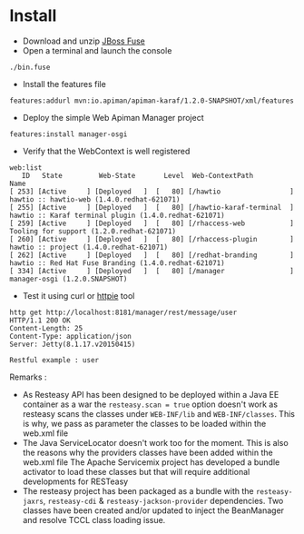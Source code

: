 # Install

- Download and unzip [JBoss Fuse](https://repository.jboss.org/nexus/content/groups/ea/org/jboss/fuse/jboss-fuse-full/6.2.1.redhat-084/)
- Open a terminal and launch the console

```
./bin.fuse
```
- Install the features file

```
features:addurl mvn:io.apiman/apiman-karaf/1.2.0-SNAPSHOT/xml/features
```

- Deploy the simple Web Apiman Manager project

```
features:install manager-osgi
```

- Verify that the WebContext is well registered

```
web:list
   ID   State         Web-State       Level  Web-ContextPath           Name
[ 253] [Active     ] [Deployed   ]  [   80] [/hawtio                 ] hawtio :: hawtio-web (1.4.0.redhat-621071)
[ 255] [Active     ] [Deployed   ]  [   80] [/hawtio-karaf-terminal  ] hawtio :: Karaf terminal plugin (1.4.0.redhat-621071)
[ 259] [Active     ] [Deployed   ]  [   80] [/rhaccess-web           ] Tooling for support (1.2.0.redhat-621071)
[ 260] [Active     ] [Deployed   ]  [   80] [/rhaccess-plugin        ] hawtio :: project (1.4.0.redhat-621071)
[ 262] [Active     ] [Deployed   ]  [   80] [/redhat-branding        ] hawtio :: Red Hat Fuse Branding (1.4.0.redhat-621071)
[ 334] [Active     ] [Deployed   ]  [   80] [/manager                ] manager-osgi (1.2.0.SNAPSHOT)

```

- Test it using curl or [httpie](httpie.org) tool

```
http get http://localhost:8181/manager/rest/message/user
HTTP/1.1 200 OK
Content-Length: 25
Content-Type: application/json
Server: Jetty(8.1.17.v20150415)

Restful example : user
```

Remarks :

- As Resteasy API has been designed to be deployed within a Java EE container as a war the `resteasy.scan = true` option doesn't work as resteasy scans 
  the classes under `WEB-INF/lib` and `WEB-INF/classes`. This is why, we pass as parameter the classes to be loaded within the web.xml file
- The Java ServiceLocator doesn't work too for the moment. This is also the reasons why the providers classes have been added within the web.xml file
  The Apache Servicemix project has developed a bundle activator to load these classes but that will require additional developments for RESTeasy
- The resteasy project has been packaged as a bundle with the `resteasy-jaxrs`, `resteasy-cdi` & `resteasy-jackson-provider` dependencies. Two classes
  have been created and/or updated to inject the BeanManager and resolve TCCL class loading issue.